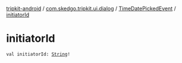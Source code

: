 [tripkit-android](../../index.md) / [com.skedgo.tripkit.ui.dialog](../index.md) / [TimeDatePickedEvent](index.md) / [initiatorId](./initiator-id.md)

# initiatorId

`val initiatorId: `[`String`](https://kotlinlang.org/api/latest/jvm/stdlib/kotlin/-string/index.html)`!`